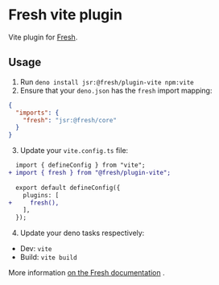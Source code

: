# Fresh vite plugin

Vite plugin for [Fresh](https://fresh.deno.dev).

## Usage

1. Run `deno install jsr:@fresh/plugin-vite npm:vite`
2. Ensure that your `deno.json` has the `fresh` import mapping:

```json
{
  "imports": {
    "fresh": "jsr:@fresh/core"
  }
}
```

3. Update your `vite.config.ts` file:

```diff
  import { defineConfig } from "vite";
+ import { fresh } from "@fresh/plugin-vite";
  
  export default defineConfig({
    plugins: [
+     fresh(),
    ],
  });
```

4. Update your deno tasks respectively:

- Dev: `vite`
- Build: `vite build`

More information
[on the Fresh documentation](https://fresh.deno.dev/docs/canary/advanced/vite) .
